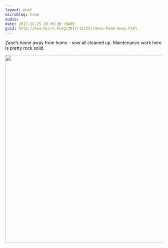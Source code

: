 ```yaml
---
layout: post
microblog: true
audio: 
date: 2017-12-25 20:36:30 +0400
guid: http://kaa.micro.blog/2017/12/25/zanes-home-away.html
---
```

Zane’s home away from home - now all cleaned up. Maintenance work here is pretty rock solid.

<img src="http://www.kaa.bz/uploads/2018/3230a6176b.jpg" width="600" height="600" />

